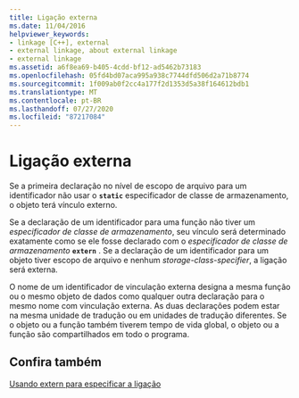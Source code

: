 ```yaml
---
title: Ligação externa
ms.date: 11/04/2016
helpviewer_keywords:
- linkage [C++], external
- external linkage, about external linkage
- external linkage
ms.assetid: a6f8ea69-b405-4cdd-bf12-ad5462b73183
ms.openlocfilehash: 05fd4bd07aca995a938c7744dfd506d2a71b8774
ms.sourcegitcommit: 1f009ab0f2cc4a177f2d1353d5a38f164612bdb1
ms.translationtype: MT
ms.contentlocale: pt-BR
ms.lasthandoff: 07/27/2020
ms.locfileid: "87217084"
---
```

# <a name="external-linkage"></a>Ligação externa

Se a primeira declaração no nível de escopo de arquivo para um identificador não usar o **`static`** especificador de classe de armazenamento, o objeto terá vínculo externo.

Se a declaração de um identificador para uma função não tiver um *especificador de classe de armazenamento*, seu vínculo será determinado exatamente como se ele fosse declarado com o *especificador de classe de armazenamento* **`extern`** . Se a declaração de um identificador para um objeto tiver escopo de arquivo e nenhum *storage-class-specifier*, a ligação será externa.

O nome de um identificador de vinculação externa designa a mesma função ou o mesmo objeto de dados como qualquer outra declaração para o mesmo nome com vinculação externa. As duas declarações podem estar na mesma unidade de tradução ou em unidades de tradução diferentes. Se o objeto ou a função também tiverem tempo de vida global, o objeto ou a função são compartilhados em todo o programa.

## <a name="see-also"></a>Confira também

[Usando extern para especificar a ligação](../cpp/using-extern-to-specify-linkage.md)
